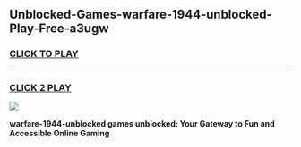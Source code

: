 
## Unblocked-Games-warfare-1944-unblocked-Play-Free-a3ugw
<h3>
<a href="https://premium76.site?title=warfare-1944-unblocked&ref=20M">CLICK TO PLAY</a></h3>
<hr>

<h3>
<a href="https://premium76.site?title=warfare-1944-unblocked&ref=20M">CLICK 2 PLAY</a>
  
</h3>

<a href="https://premium76.site?title=warfare-1944-unblocked&ref=19M"><img src="https://clearcache.store/games.png"></a>


**warfare-1944-unblocked games unblocked: Your Gateway to Fun and Accessible Online Gaming**
